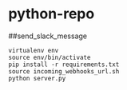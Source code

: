 # python-repo

##send_slack_message
```
virtualenv env
source env/bin/activate
pip install -r requirements.txt
source incoming_webhooks_url.sh
python server.py
```